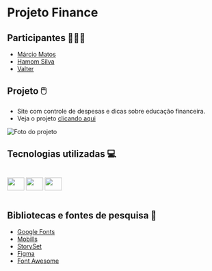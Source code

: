 # Projeto Finance

## Participantes 👨🏽‍🏫
- [Márcio Matos](https://www.linkedin.com/in/m%C3%A1rcio-matos-b7945215b/)
- [Hamom Silva](https://www.linkedin.com/in/hamomgs/)
- [Valter](https://github.com/valtervag)

## Projeto 🖱️

- Site com controle de despesas e dicas sobre educação financeira.
- Veja o projeto [clicando aqui](https://finance-hackathon.netlify.app/)

![Foto do projeto](https://i.postimg.cc/fR5zy0HJ/picture.jpg)

## Tecnologias utilizadas 💻
<div style="display: inline_block"><br>
 <img align="center" height="30" width="40" src="https://cdn.jsdelivr.net/gh/devicons/devicon/icons/html5/html5-original.svg" />
 <img align="center" height="30" width="40" src="https://cdn.jsdelivr.net/gh/devicons/devicon/icons/css3/css3-original.svg" />
 <img align="center" height="30" width="40" src="https://cdn.jsdelivr.net/gh/devicons/devicon/icons/javascript/javascript-plain.svg" />
</div>
</br>


## Bibliotecas e fontes de pesquisa 🔎
- [Google Fonts](https://fonts.google.com/)
- [Mobills](https://www.mobills.com.br/blog/educacao-financeira/)
- [StorySet](https://storyset.com/illustration/)
- [Figma](https://www.figma.com/file/BA39OqdCYOTMgn3stf9OAm/Finance-Hackaton?node-id=0%3A3)
- [Font Awesome](https://fontawesome.com/)
